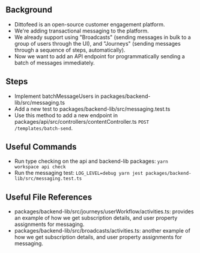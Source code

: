 ## Background

- Dittofeed is an open-source customer engagement platform.
- We're adding transactional messaging to the platform.
- We already support using "Broadcasts" (sending messages in bulk to a group of users through the UI), and "Journeys" (sending messages through a sequence of steps, automatically).
- Now we want to add an API endpoint for programmatically sending a batch of messages immediately.

## Steps

- Implement batchMessageUsers in packages/backend-lib/src/messaging.ts
- Add a new test to packages/backend-lib/src/messaging.test.ts
- Use this method to add a new endpoint in packages/api/src/controllers/contentController.ts `POST /templates/batch-send`.

## Useful Commands

- Run type checking on the api and backend-lib packages: `yarn workspace api check`
- Run the messaging test: `LOG_LEVEL=debug yarn jest packages/backend-lib/src/messaging.test.ts`

## Useful File References

- packages/backend-lib/src/journeys/userWorkflow/activities.ts: provides an example of how we get subscription details, and user property assignments for messaging.
- packages/backend-lib/src/broadcasts/activities.ts: another example of how we get subscription details, and user property assignments for messaging.
